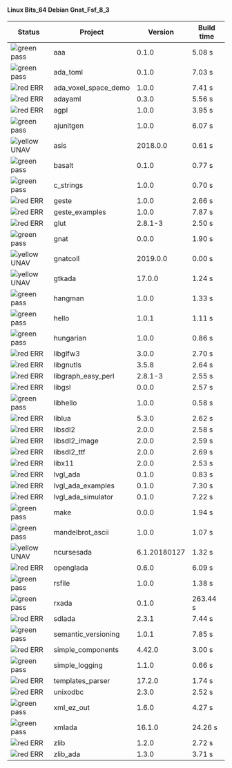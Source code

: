 #### Linux Bits_64 Debian Gnat_Fsf_8_3

| Status | Project | Version | Build time |
| --- | --- | --- | --- |
|![green](https://placehold.it/8/00aa00/000000?text=+) pass | aaa | 0.1.0 |  5.08 s |
|![green](https://placehold.it/8/00aa00/000000?text=+) pass | ada_toml | 0.1.0 |  7.03 s |
|![red](https://placehold.it/8/ff0000/000000?text=+) ERR  | ada_voxel_space_demo | 1.0.0 |  7.41 s |
|![red](https://placehold.it/8/ff0000/000000?text=+) ERR  | adayaml | 0.3.0 |  5.56 s |
|![red](https://placehold.it/8/ff0000/000000?text=+) ERR  | agpl | 1.0.0 |  3.95 s |
|![green](https://placehold.it/8/00aa00/000000?text=+) pass | ajunitgen | 1.0.0 |  6.07 s |
|![yellow](https://placehold.it/8/ffbb00/000000?text=+) UNAV | asis | 2018.0.0 |  0.61 s |
|![green](https://placehold.it/8/00aa00/000000?text=+) pass | basalt | 0.1.0 |  0.77 s |
|![green](https://placehold.it/8/00aa00/000000?text=+) pass | c_strings | 1.0.0 |  0.70 s |
|![red](https://placehold.it/8/ff0000/000000?text=+) ERR  | geste | 1.0.0 |  2.66 s |
|![red](https://placehold.it/8/ff0000/000000?text=+) ERR  | geste_examples | 1.0.0 |  7.87 s |
|![red](https://placehold.it/8/ff0000/000000?text=+) ERR  | glut | 2.8.1-3 |  2.50 s |
|![green](https://placehold.it/8/00aa00/000000?text=+) pass | gnat | 0.0.0 |  1.90 s |
|![yellow](https://placehold.it/8/ffbb00/000000?text=+) UNAV | gnatcoll | 2019.0.0 |  0.00 s |
|![yellow](https://placehold.it/8/ffbb00/000000?text=+) UNAV | gtkada | 17.0.0 |  1.24 s |
|![green](https://placehold.it/8/00aa00/000000?text=+) pass | hangman | 1.0.0 |  1.33 s |
|![green](https://placehold.it/8/00aa00/000000?text=+) pass | hello | 1.0.1 |  1.11 s |
|![green](https://placehold.it/8/00aa00/000000?text=+) pass | hungarian | 1.0.0 |  0.86 s |
|![red](https://placehold.it/8/ff0000/000000?text=+) ERR  | libglfw3 | 3.0.0 |  2.70 s |
|![red](https://placehold.it/8/ff0000/000000?text=+) ERR  | libgnutls | 3.5.8 |  2.64 s |
|![red](https://placehold.it/8/ff0000/000000?text=+) ERR  | libgraph_easy_perl | 2.8.1-3 |  2.55 s |
|![red](https://placehold.it/8/ff0000/000000?text=+) ERR  | libgsl | 0.0.0 |  2.57 s |
|![green](https://placehold.it/8/00aa00/000000?text=+) pass | libhello | 1.0.0 |  0.58 s |
|![red](https://placehold.it/8/ff0000/000000?text=+) ERR  | liblua | 5.3.0 |  2.62 s |
|![red](https://placehold.it/8/ff0000/000000?text=+) ERR  | libsdl2 | 2.0.0 |  2.58 s |
|![red](https://placehold.it/8/ff0000/000000?text=+) ERR  | libsdl2_image | 2.0.0 |  2.59 s |
|![red](https://placehold.it/8/ff0000/000000?text=+) ERR  | libsdl2_ttf | 2.0.0 |  2.69 s |
|![red](https://placehold.it/8/ff0000/000000?text=+) ERR  | libx11 | 2.0.0 |  2.53 s |
|![red](https://placehold.it/8/ff0000/000000?text=+) ERR  | lvgl_ada | 0.1.0 |  0.83 s |
|![red](https://placehold.it/8/ff0000/000000?text=+) ERR  | lvgl_ada_examples | 0.1.0 |  7.30 s |
|![red](https://placehold.it/8/ff0000/000000?text=+) ERR  | lvgl_ada_simulator | 0.1.0 |  7.22 s |
|![green](https://placehold.it/8/00aa00/000000?text=+) pass | make | 0.0.0 |  1.94 s |
|![green](https://placehold.it/8/00aa00/000000?text=+) pass | mandelbrot_ascii | 1.0.0 |  1.07 s |
|![yellow](https://placehold.it/8/ffbb00/000000?text=+) UNAV | ncursesada | 6.1.20180127 |  1.32 s |
|![red](https://placehold.it/8/ff0000/000000?text=+) ERR  | openglada | 0.6.0 |  6.09 s |
|![green](https://placehold.it/8/00aa00/000000?text=+) pass | rsfile | 1.0.0 |  1.38 s |
|![green](https://placehold.it/8/00aa00/000000?text=+) pass | rxada | 0.1.0 |  263.44 s |
|![red](https://placehold.it/8/ff0000/000000?text=+) ERR  | sdlada | 2.3.1 |  7.44 s |
|![green](https://placehold.it/8/00aa00/000000?text=+) pass | semantic_versioning | 1.0.1 |  7.85 s |
|![red](https://placehold.it/8/ff0000/000000?text=+) ERR  | simple_components | 4.42.0 |  3.00 s |
|![green](https://placehold.it/8/00aa00/000000?text=+) pass | simple_logging | 1.1.0 |  0.66 s |
|![red](https://placehold.it/8/ff0000/000000?text=+) ERR  | templates_parser | 17.2.0 |  1.74 s |
|![red](https://placehold.it/8/ff0000/000000?text=+) ERR  | unixodbc | 2.3.0 |  2.52 s |
|![green](https://placehold.it/8/00aa00/000000?text=+) pass | xml_ez_out | 1.6.0 |  4.27 s |
|![green](https://placehold.it/8/00aa00/000000?text=+) pass | xmlada | 16.1.0 |  24.26 s |
|![red](https://placehold.it/8/ff0000/000000?text=+) ERR  | zlib | 1.2.0 |  2.72 s |
|![red](https://placehold.it/8/ff0000/000000?text=+) ERR  | zlib_ada | 1.3.0 |  3.71 s |
